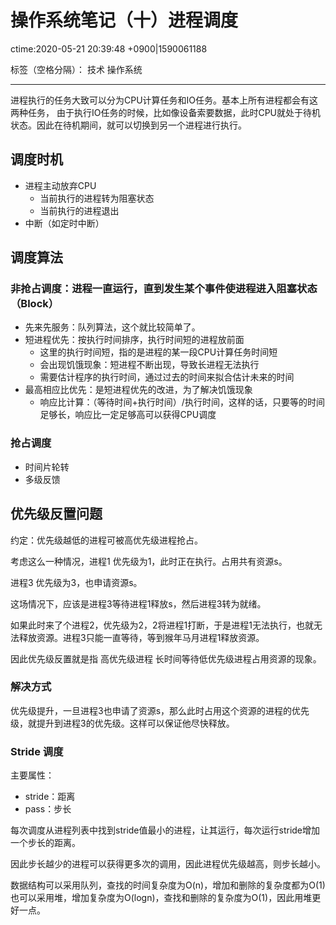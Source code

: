 # 操作系统笔记（十）进程调度
ctime:2020-05-21 20:39:48 +0900|1590061188

标签（空格分隔）： 技术 操作系统

---

进程执行的任务大致可以分为CPU计算任务和IO任务。基本上所有进程都会有这两种任务，
由于执行IO任务的时候，比如像设备索要数据，此时CPU就处于待机状态。因此在待机期间，就可以切换到另一个进程进行执行。

## 调度时机

- 进程主动放弃CPU
  - 当前执行的进程转为阻塞状态
  - 当前执行的进程退出
- 中断（如定时中断）
  
## 调度算法

### 非抢占调度：进程一直运行，直到发生某个事件使进程进入阻塞状态（Block）

- 先来先服务：队列算法，这个就比较简单了。
- 短进程优先：按执行时间排序，执行时间短的进程放前面
  - 这里的执行时间短，指的是进程的某一段CPU计算任务时间短
  - 会出现饥饿现象：短进程不断出现，导致长进程无法执行
  - 需要估计程序的执行时间，通过过去的时间来拟合估计未来的时间
- 最高相应比优先：是短进程优先的改进，为了解决饥饿现象
  - 响应比计算：（等待时间+执行时间）/执行时间，这样的话，只要等的时间足够长，响应比一定足够高可以获得CPU调度

### 抢占调度
- 时间片轮转
- 多级反馈


## 优先级反置问题

约定：优先级越低的进程可被高优先级进程抢占。

考虑这么一种情况，进程1 优先级为1，此时正在执行。占用共有资源s。

进程3 优先级为3，也申请资源s。

这场情况下，应该是进程3等待进程1释放s，然后进程3转为就绪。

如果此时来了个进程2，优先级为2，2将进程1打断，于是进程1无法执行，也就无法释放资源。进程3只能一直等待，等到猴年马月进程1释放资源。

因此优先级反置就是指 高优先级进程 长时间等待低优先级进程占用资源的现象。

### 解决方式

优先级提升，一旦进程3也申请了资源s，那么此时占用这个资源的进程的优先级，就提升到进程3的优先级。这样可以保证他尽快释放。

### Stride 调度

主要属性：

- stride：距离
- pass：步长

每次调度从进程列表中找到stride值最小的进程，让其运行，每次运行stride增加一个步长的距离。

因此步长越少的进程可以获得更多次的调用，因此进程优先级越高，则步长越小。

数据结构可以采用队列，查找的时间复杂度为O(n)，增加和删除的复杂度都为O(1)
也可以采用堆，增加复杂度为O(logn)，查找和删除的复杂度为O(1)，因此用堆更好一点。




